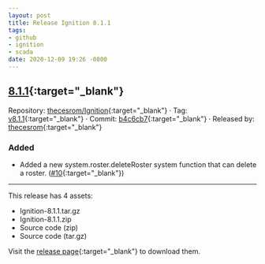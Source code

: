 ```yaml
---
layout: post
title: Release Ignition 8.1.1
tags:
- github
- ignition
- scada
date: 2020-12-09 19:26 -0800
---
```

## [8.1.1](https://github.com/thecesrom/Ignition/releases/tag/v8.1.1){:target="_blank"}


Repository: [thecesrom/Ignition](https://github.com/thecesrom/Ignition){:target="_blank"} · Tag: [v8.1.1](https://github.com/thecesrom/Ignition/tree/v8.1.1){:target="_blank"} · Commit: [b4c6cb7](https://github.com/thecesrom/Ignition/commit/b4c6cb72f688754d712fbb5955bcacd3c02a4a86){:target="_blank"} · Released by: [thecesrom](https://github.com/thecesrom){:target="_blank"}

### Added

* Added a new system.roster.deleteRoster system function that can delete a roster. ([#10](https://github.com/thecesrom/Ignition/issues/10){:target="_blank"})

---

This release has 4 assets:

- Ignition-8.1.1.tar.gz
- Ignition-8.1.1.zip
- Source code (zip)
- Source code (tar.gz)

Visit the [release page](https://github.com/thecesrom/Ignition/releases/tag/v8.1.1){:target="_blank"} to download them.